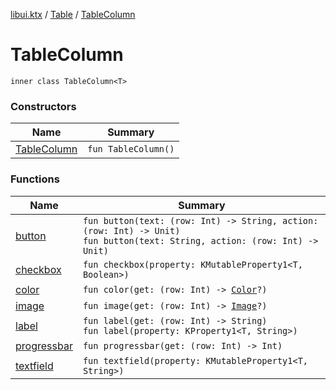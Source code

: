 [libui.ktx](../../README.md) / [Table](../README.md) / [TableColumn](README.md)

# TableColumn

`inner class TableColumn<T>`

### Constructors

| Name | Summary |
|---|---|
| [TableColumn](-table-column.md) | `fun TableColumn()` |

### Functions

| Name | Summary |
|---|---|
| [button](button.md) | `fun button(text: (row: Int) -> String, action: (row: Int) -> Unit)`<br>`fun button(text: String, action: (row: Int) -> Unit)` |
| [checkbox](checkbox.md) | `fun checkbox(property: KMutableProperty1<T, Boolean>)` |
| [color](color.md) | `fun color(get: (row: Int) -> `[`Color`](../../../libui.ktx.draw/-color/README.md)`?)` |
| [image](image.md) | `fun image(get: (row: Int) -> `[`Image`](../../../libui.ktx.draw/-image/README.md)`?)` |
| [label](label.md) | `fun label(get: (row: Int) -> String)`<br>`fun label(property: KProperty1<T, String>)` |
| [progressbar](progressbar.md) | `fun progressbar(get: (row: Int) -> Int)` |
| [textfield](textfield.md) | `fun textfield(property: KMutableProperty1<T, String>)` |
